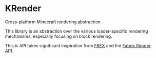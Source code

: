# KRender

Cross-platform Minecraft rendering abstraction

This library is an abstraction over the various loader-specific rendering mechanisms, especially focusing on block
rendering.

This is API takes significant inspiration from [FREX] and the [Fabric Render API].

[FREX]: https://github.com/vram-guild/frex
[Fabric Render API]: https://github.com/FabricMC/fabric/tree/1.21.1/fabric-renderer-api-v1
